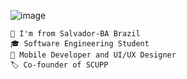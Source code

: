 ![image](https://github.com/RicMerces/RicMerces/assets/61097674/635520ce-4b06-447c-b1b4-3587fd7d9cba)


````
📍 I'm from Salvador-BA Brazil 
🎓 Software Engineering Student
📱 Mobile Developer and UI/UX Designer
🏷️ Co-founder of SCUPP
````


